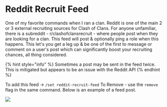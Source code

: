 # Reddit Recruit Feed

One of my favorite commands when I ran a clan. Reddit is one of the main 2 or 3 external recruiting sources for Clash of Clans. For anyone unfamiliar, there is a subreddit - r/clashofclansrecruit - where people post when they are looking for a clan. This feed will post & optionally ping a role when this happens. This let's you get a leg up & be one of the first to message or comment on a user's post which can significantly boost your recruiting chances, all thing considered.

{% hint style="info" %}
Sometimes a post may be sent in the feed twice. This is mitigated but appears to be an issue with the Reddit API
{% endhint %}

To add this feed -> `/set reddit-recruit-feed` To Remove - use the `remove` flag in the same command. Below is an example of a feed post.

&#x20;![](https://cdn.discordapp.com/attachments/923767060977303552/1059708452424917042/image.png)
